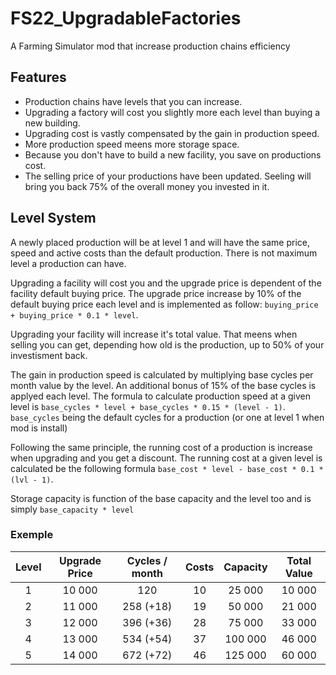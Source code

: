 # FS22_UpgradableFactories
A Farming Simulator mod that increase production chains efficiency

## Features
- Production chains have levels that you can increase.
- Upgrading a factory will cost you slightly more each level than buying a new building.
- Upgrading cost is vastly compensated by the gain in production speed.
- More production speed meens more storage space.
- Because you don't have to build a new facility, you save on productions cost.
- The selling price of your productions have been updated. Seeling will bring you back 75% of the overall money you invested in it.

## Level System
A newly placed production will be at level 1 and will have the same price, speed and active costs than the default production. There is not maximum level a production can have.

Upgrading a facility will cost you and the upgrade price is dependent of the facility default buying price.
The upgrade price increase by 10% of the default buying price each level and is implemented as follow:
`buying_price + buying_price * 0.1 * level`.

Upgrading your facility will increase it's total value.
That meens when selling you can get, depending how old is the production, up to 50% of your investisment back.

The gain in production speed is calculated by multiplying base cycles per month value by the level.
An additional bonus of 15% of the base cycles is applyed each level.
The formula to calculate production speed at a given level is `base_cycles * level + base_cycles * 0.15 * (level - 1)`.
`base_cycles` being the default cycles for a production (or one at level 1 when mod is install)

Following the same principle, the running cost of a production is increase when upgrading and you get a discount.
The running cost at a given level is calculated be the following formula `base_cost * level - base_cost * 0.1 * (lvl - 1)`.

Storage capacity is function of the base capacity and the level too and is simply `base_capacity * level`

### Exemple
Level  | Upgrade Price | Cycles / month | Costs  | Capacity | Total Value
:----: | :----:        | :----:         | :----: | :----:   | :----:
1      | 10 000        | 120            | 10     | 25 000   | 10 000
2      | 11 000        | 258 (+18)      | 19     | 50 000   | 21 000
3      | 12 000        | 396 (+36)      | 28     | 75 000   | 33 000
4      | 13 000        | 534 (+54)      | 37     | 100 000  | 46 000
5      | 14 000        | 672 (+72)      | 46     | 125 000  | 60 000
